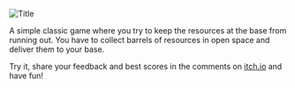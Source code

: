 
![Title](https://user-images.githubusercontent.com/56362999/154137669-eb280526-4172-401d-915f-fb1061ee962e.png)

A simple classic game where you try to keep the resources at the base from running out. You have to collect barrels of resources in open space and deliver them to your base.

Try it, share your feedback and best scores in the comments on [itch.io](https://yuriy-danyliuk.itch.io/space-survival) and have fun!
